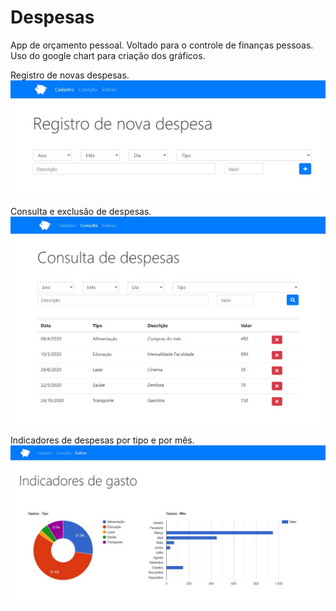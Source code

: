 # Despesas
App de orçamento pessoal. Voltado para o controle de finanças pessoas.
Uso do google chart para criação dos gráficos.

Registro de novas despesas.
![ScreenShot](img/img1.jpg)

Consulta e exclusão de despesas.
![ScreenShot](img/img2.jpg)

Indicadores de despesas por tipo e por mês.
![ScreenShot](img/img3.jpg)


